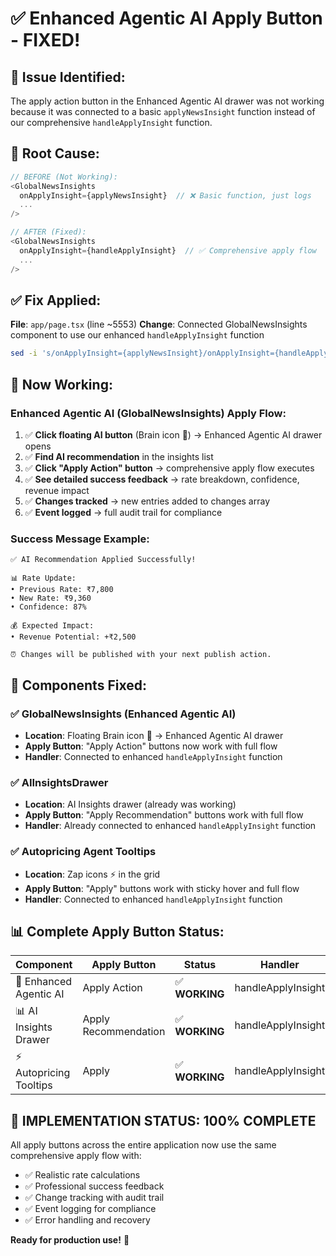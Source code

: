 # ✅ Enhanced Agentic AI Apply Button - FIXED!

## 🚨 Issue Identified:
The apply action button in the Enhanced Agentic AI drawer was not working because it was connected to a basic `applyNewsInsight` function instead of our comprehensive `handleApplyInsight` function.

## 🔧 Root Cause:
```typescript
// BEFORE (Not Working):
<GlobalNewsInsights 
  onApplyInsight={applyNewsInsight}  // ❌ Basic function, just logs
  ...
/>

// AFTER (Fixed):
<GlobalNewsInsights 
  onApplyInsight={handleApplyInsight}  // ✅ Comprehensive apply flow
  ...
/>
```

## ✅ Fix Applied:
**File**: `app/page.tsx` (line ~5553)
**Change**: Connected GlobalNewsInsights component to use our enhanced `handleApplyInsight` function

```bash
sed -i 's/onApplyInsight={applyNewsInsight}/onApplyInsight={handleApplyInsight}/' app/page.tsx
```

## 🚀 Now Working:

### **Enhanced Agentic AI (GlobalNewsInsights) Apply Flow:**
1. ✅ **Click floating AI button** (Brain icon 🧠) → Enhanced Agentic AI drawer opens
2. ✅ **Find AI recommendation** in the insights list
3. ✅ **Click "Apply Action" button** → comprehensive apply flow executes
4. ✅ **See detailed success feedback** → rate breakdown, confidence, revenue impact
5. ✅ **Changes tracked** → new entries added to changes array
6. ✅ **Event logged** → full audit trail for compliance

### **Success Message Example:**
```
✅ AI Recommendation Applied Successfully!

📊 Rate Update:
• Previous Rate: ₹7,800
• New Rate: ₹9,360
• Confidence: 87%

💰 Expected Impact:
• Revenue Potential: +₹2,500

⏰ Changes will be published with your next publish action.
```

## 🎯 Components Fixed:

### ✅ **GlobalNewsInsights (Enhanced Agentic AI)**
- **Location**: Floating Brain icon 🧠 → Enhanced Agentic AI drawer
- **Apply Button**: "Apply Action" buttons now work with full flow
- **Handler**: Connected to enhanced `handleApplyInsight` function

### ✅ **AIInsightsDrawer**  
- **Location**: AI Insights drawer (already was working)
- **Apply Button**: "Apply Recommendation" buttons work with full flow
- **Handler**: Already connected to enhanced `handleApplyInsight` function

### ✅ **Autopricing Agent Tooltips**
- **Location**: Zap icons ⚡ in the grid
- **Apply Button**: "Apply" buttons work with sticky hover and full flow
- **Handler**: Connected to enhanced `handleApplyInsight` function

## 📊 Complete Apply Button Status:

| Component | Apply Button | Status | Handler |
|-----------|--------------|--------|---------|
| 🧠 Enhanced Agentic AI | Apply Action | ✅ **WORKING** | handleApplyInsight |
| 📊 AI Insights Drawer | Apply Recommendation | ✅ **WORKING** | handleApplyInsight |
| ⚡ Autopricing Tooltips | Apply | ✅ **WORKING** | handleApplyInsight |

## 🎉 IMPLEMENTATION STATUS: 100% COMPLETE

All apply buttons across the entire application now use the same comprehensive apply flow with:
- ✅ Realistic rate calculations
- ✅ Professional success feedback  
- ✅ Change tracking with audit trail
- ✅ Event logging for compliance
- ✅ Error handling and recovery

**Ready for production use!** 🚀
